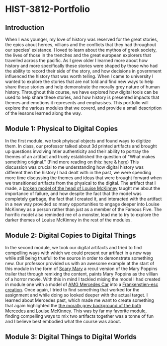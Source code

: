 # HIST-3812-Portfolio #

## Introduction ##

When I was younger, my love of history was reserved for the great stories, the epics about heroes, villians and the conflicts that they had throughout our species' existance. I loved to learn about the mythos of greek society, the lives of those in the trenches and the great european explorers that travelled across the pacific. As I grew older I learned more about how history and more specifically these stories were shaped by those who had the ability to record their side of the story, and how decisions in government influenced the history that was worth telling. When I came to university I wanted to explore the stories that are not told and find new ways to help share these stories and help demonstrate the morally grey nature of human history. Throughout this course, we have explored how digital tools can be used to help share these stories, and how history is presented impacts that themes and emotions it represents and emphasises. This portfolio will explore the various modules that we coverd, and provide a small description of the lessons learned along the way. 

## Module 1: Physical to Digital Copies ##

In the first module, we took phyiscal objects and found ways to digitize them. In class, our professor talked about 3d printed artifacts and brought up questions involving htier authenticity and their ability to portray the themes of an artifact and truely established the question of "What makes something original." (Find more reading on this: [here](http://dhdebates.gc.cuny.edu/debates/text/66) & [here](http://web.mit.edu/allanmc/www/benjamin.pdf)) This discussion was crucial to me understanding how digital history was different then the history I had dealt with in the past, we were spending more time discussing the themes and ideas that were brought forward when we transitioned artifacts from the physical to the digital. The artifact that I made, a [broken model of the head of Louise McKinney](https://github.com/Robert-Oles/hist3812-Photogrammetry-) taught me about the importance of failure, and how despite the fact that the model was completely garbage, the fact that I created it, and interacted with the artifact in a new way provided so many opportunities to engage deeper into Louise McKinney as a person rather than just as a member of the Famous Five. The horrific model also reminded me of a monster, lead me to try to explore the darker themes of Louise McKinney in the rest of the modules.

## Module 2: Digital Copies to Digital Things ##

In the second module, we took our digital artifacts and tried to find compelling ways with which we could present our artifact in a new way while still being truefull to the source in order to demonstrate something new. Our professor provided us with an awesome example at the start of this module in the form of [Scary Mary](https://www.youtube.com/watch?v=2T5_0AGdFic) a recut version of the Mary Poppins trailer that through remixing the content, paints Mary Poppins as the villian of a horror movie. With this in mind I tackled mixing the model I had created in module one with a model of [AMG Mercedes Car](https://sketchfab.com/models/b228ceebe428474083ab96407e62a6c1) into a [Frankenstien-esc creation](https://sketchfab.com/models/c4e79a9dbcc24287bbf011737b3aefa4). Once again, I tried to find something that worked for the assignment and while doing so looked deeper with the actual target. I learned about Mercedes past, which made me want to create something that again highlighted the [the morally grey background of the both Mercedes and Louise McKinney](https://github.com/Robert-Oles/Hist3812-Module3/tree/master/Object%20Biography). This was by far my favorite module, finding compelling ways to mix two artifacts together was a tonne of fun and I believe best embodied what the course was about. 

## Module 3: Digital Things to Digital Worlds ##


